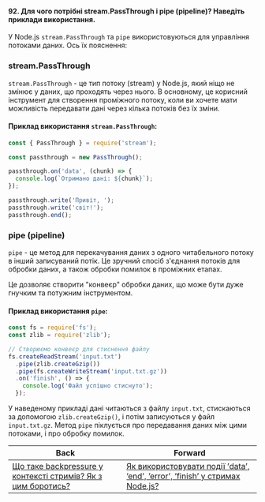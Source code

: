 #### 92. Для чого потрібні stream.PassThrough і pipe (pipeline)? Наведіть приклади використання.

У Node.js `stream.PassThrough` та `pipe` використовуються для управління потоками даних. Ось їх пояснення:

### stream.PassThrough

`stream.PassThrough` - це тип потоку (stream) у Node.js, який ніщо не змінює у даних, що проходять через нього. В основному, це корисний інструмент для створення проміжного потоку, коли ви хочете мати можливість передавати дані через кілька потоків без їх зміни.

#### Приклад використання `stream.PassThrough`:
```javascript
const { PassThrough } = require('stream');

const passthrough = new PassThrough();

passthrough.on('data', (chunk) => {
  console.log(`Отримано дані: ${chunk}`);
});

passthrough.write('Привіт, ');
passthrough.write('світ!');
passthrough.end();
```

### pipe (pipeline)

`pipe` - це метод для перекачування даних з одного читабельного потоку в інший записуваний потік. Це зручний спосіб з'єднання потоків для обробки даних, а також обробки помилок в проміжних етапах. 

Це дозволяє створити "конвеєр" обробки даних, що може бути дуже гнучким та потужним інструментом.

#### Приклад використання `pipe`:
```javascript
const fs = require('fs');
const zlib = require('zlib');

// Створюємо конвеєр для стиснення файлу
fs.createReadStream('input.txt')
  .pipe(zlib.createGzip())
  .pipe(fs.createWriteStream('input.txt.gz'))
  .on('finish', () => {
    console.log('Файл успішно стиснуто');
  });
```

У наведеному прикладі дані читаються з файлу `input.txt`, стискаються за допомогою `zlib.createGzip()`, і потім записуються у файл `input.txt.gz`. Метод `pipe` піклується про передавання даних між цими потоками, і про обробку помилок.

| Back | Forward |
|---|---|
| [Що таке backpressure у контексті стримів? Як з цим боротись?](/ua/middle/nodejs/what-is-backpressure-in-the-context-of-streams-and-how-to-deal-with-it.md)  | [Як використовувати події ’data’, ’end’, ’error’, ’finish’ у стримах Node.js?](/ua/middle/nodejs/how-to-use-events-data-end-error-finish-in-nodejs-streams.md) |